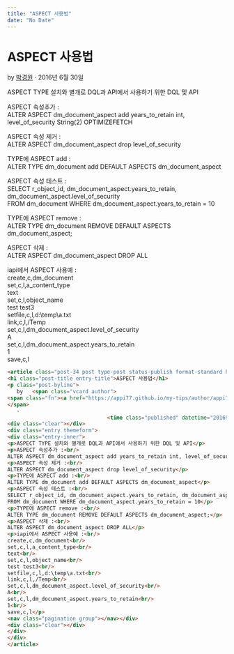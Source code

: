 ```yaml
---
title: "ASPECT 사용법"
date: "No Date"
---
```


ASPECT 사용법
==========

by 
[박경원](https://appi77.github.io/my-tips/author/appi77/ "박경원이(가) 작성한 글")
·
2016년 6월 30일

ASPECT TYPE 설치와 별개로 DQL과 API에서 사용하기 위한 DQL 및 API

ASPECT 속성추가 :  
ALTER ASPECT dm\_document\_aspect add years\_to\_retain int, level\_of\_security String(2) OPTIMIZEFETCH

ASPECT 속성 제거 :  
ALTER ASPECT dm\_document\_aspect drop level\_of\_security

TYPE에 ASPECT add :  
ALTER TYPE dm\_document add DEFAULT ASPECTS dm\_document\_aspect

ASPECT 속성 테스트 :  
SELECT r\_object\_id, dm\_document\_aspect.years\_to\_retain, dm\_document\_aspect.level\_of\_security  
FROM dm\_document WHERE dm\_document\_aspect.years\_to\_retain = 10

TYPE에 ASPECT remove :  
ALTER TYPE dm\_document REMOVE DEFAULT ASPECTS dm\_document\_aspect;

ASPECT 삭제 :  
ALTER ASPECT dm\_document\_aspect DROP ALL

iapi에서 ASPECT 사용예 :  
create,c,dm\_document  
set,c,l,a\_content\_type  
text  
set,c,l,object\_name  
test test3  
setfile,c,l,d:\temp\a.txt  
link,c,l,/Temp  
set,c,l,dm\_document\_aspect.level\_of\_security  
A  
set,c,l,dm\_document\_aspect.years\_to\_retain  
1  
save,c,l

```html
<article class="post-34 post type-post status-publish format-standard hentry category-maintenance"><div class="post-inner group">
<h1 class="post-title entry-title">ASPECT 사용법</h1>
<p class="post-byline">
   by   <span class="vcard author">
<span class="fn"><a href="https://appi77.github.io/my-tips/author/appi77/" rel="author" title="박경원이(가) 작성한 글">박경원</a></span>
</span>
   ·
                                <time class="published" datetime="2016년 6월 30일">2016년 6월 30일</time></p>
<div class="clear"></div>
<div class="entry themeform">
<div class="entry-inner">
<p>ASPECT TYPE 설치와 별개로 DQL과 API에서 사용하기 위한 DQL 및 API</p>
<p>ASPECT 속성추가 :<br/>
ALTER ASPECT dm_document_aspect add years_to_retain int, level_of_security String(2) OPTIMIZEFETCH</p>
<p>ASPECT 속성 제거 :<br/>
ALTER ASPECT dm_document_aspect drop level_of_security</p>
<p>TYPE에 ASPECT add :<br/>
ALTER TYPE dm_document add DEFAULT ASPECTS dm_document_aspect</p>
<p>ASPECT 속성 테스트 :<br/>
SELECT r_object_id, dm_document_aspect.years_to_retain, dm_document_aspect.level_of_security<br/>
FROM dm_document WHERE dm_document_aspect.years_to_retain = 10</p>
<p>TYPE에 ASPECT remove :<br/>
ALTER TYPE dm_document REMOVE DEFAULT ASPECTS dm_document_aspect;</p>
<p>ASPECT 삭제 :<br/>
ALTER ASPECT dm_document_aspect DROP ALL</p>
<p>iapi에서 ASPECT 사용예 :<br/>
create,c,dm_document<br/>
set,c,l,a_content_type<br/>
text<br/>
set,c,l,object_name<br/>
test test3<br/>
setfile,c,l,d:\temp\a.txt<br/>
link,c,l,/Temp<br/>
set,c,l,dm_document_aspect.level_of_security<br/>
A<br/>
set,c,l,dm_document_aspect.years_to_retain<br/>
1<br/>
save,c,l</p>
<nav class="pagination group"></nav></div>
<div class="clear"></div>
</div>
</div>
</article>
```

